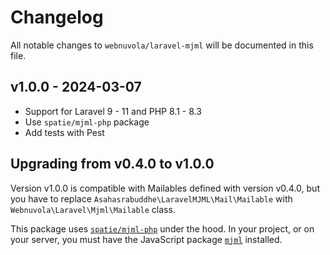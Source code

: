 # Changelog

All notable changes to `webnuvola/laravel-mjml` will be documented in this file.

## v1.0.0 - 2024-03-07

- Support for Laravel 9 - 11 and PHP 8.1 - 8.3
- Use `spatie/mjml-php` package
- Add tests with Pest

## Upgrading from v0.4.0 to v1.0.0
Version v1.0.0 is compatible with Mailables defined with version v0.4.0, but you have to replace `Asahasrabuddhe\LaravelMJML\Mail\Mailable` with `Webnuvola\Laravel\Mjml\Mailable` class.

This package uses [`spatie/mjml-php`](https://github.com/spatie/mjml-php) under the hood. In your project, or on your server, you must have the JavaScript package [`mjml`](https://github.com/mjmlio/mjml) installed.
